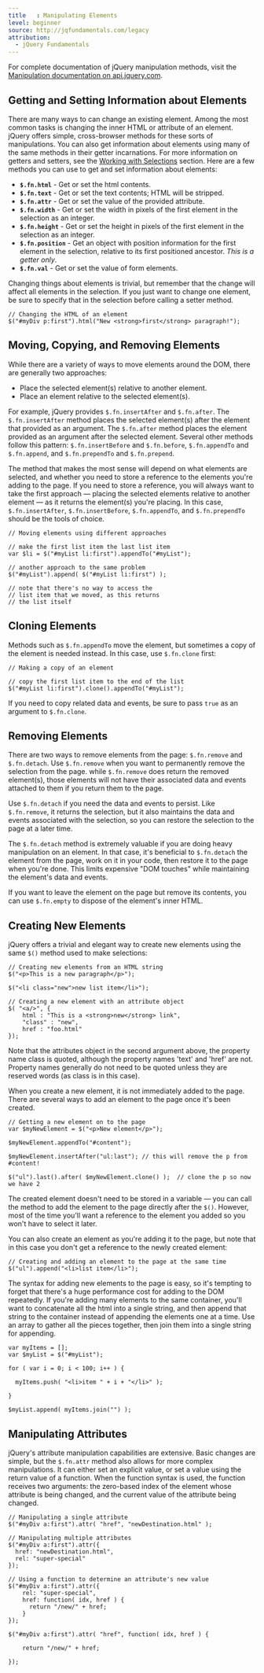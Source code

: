 ```yaml
---
title   : Manipulating Elements
level: beginner
source: http://jqfundamentals.com/legacy
attribution: 
  - jQuery Fundamentals
---
```

For complete documentation of jQuery manipulation methods, visit the [Manipulation documentation on api.jquery.com](http://api.jquery.com/category/manipulation/).

## Getting and Setting Information about Elements

There are many ways to can change an existing element. Among the most common tasks is changing the inner HTML or attribute of an element. jQuery offers simple, cross-browser methods for these sorts of manipulations. You can also get information about elements using many of the same methods in their getter incarnations. For more information on getters and setters, see the [Working with Selections](/working-with-selections) section. Here are a few methods you can use to get and set information about elements:

  * **`$.fn.html`** - Get or set the html contents.
  * **`$.fn.text`** - Get or set the text contents; HTML will be stripped.
  * **`$.fn.attr`** - Get or set the value of the provided attribute.
  * **`$.fn.width`** - Get or set the width in pixels of the first element in the selection as an integer.
  * **`$.fn.height`** - Get or set the height in pixels of the first element in the selection as an integer.
  * **`$.fn.position`** - Get an object with position information for the first element in the selection, relative to its first positioned ancestor. _This is a getter only_.
  * **`$.fn.val`** - Get or set the value of form elements.

Changing things about elements is trivial, but remember that the change will affect all elements in the selection. If you just want to change one element, be sure to specify that in the selection before calling a setter method.

```
// Changing the HTML of an element
$("#myDiv p:first").html("New <strong>first</strong> paragraph!");
```

## Moving, Copying, and Removing Elements

While there are a variety of ways to move elements around the DOM, there are generally two approaches:

*	Place the selected element(s) relative to another element.
*	Place an element relative to the selected element(s).

For example, jQuery provides `$.fn.insertAfter` and `$.fn.after`. The `$.fn.insertAfter` method places the selected element(s) after the element that provided as an argument. The `$.fn.after` method places the element provided as an argument after the selected element. Several other methods follow this pattern: `$.fn.insertBefore` and `$.fn.before`, `$.fn.appendTo` and `$.fn.append`, and `$.fn.prependTo` and `$.fn.prepend`.

The method that makes the most sense will depend on what elements are selected, and whether you need to store a reference to the elements you're adding to the page. If you need to store a reference, you will always want to take the first approach &#8212; placing the selected elements relative to another element &#8212; as it returns the element(s) you're placing.  In this case, `$.fn.insertAfter`, `$.fn.insertBefore`, `$.fn.appendTo`, and `$.fn.prependTo` should be the tools of choice.

```
// Moving elements using different approaches

// make the first list item the last list item
var $li = $("#myList li:first").appendTo("#myList");

// another approach to the same problem
$("#myList").append( $("#myList li:first") );

// note that there's no way to access the
// list item that we moved, as this returns
// the list itself
```

## Cloning Elements

Methods such as `$.fn.appendTo` move the element, but sometimes a copy of the element is needed instead. In this case, use `$.fn.clone` first:

```
// Making a copy of an element

// copy the first list item to the end of the list
$("#myList li:first").clone().appendTo("#myList");
```

If you need to copy related data and events, be sure to pass `true` as an argument to `$.fn.clone`.


## Removing Elements

There are two ways to remove elements from the page: `$.fn.remove` and `$.fn.detach`. Use `$.fn.remove` when you want to permanently remove the selection from the page. while `$.fn.remove` does return the removed element(s), those elements will not have their associated data and events attached to them if you return them to the page.

Use `$.fn.detach` if you need the data and events to persist. Like `$.fn.remove`, it returns the selection, but it also maintains the data and events associated with the selection, so you can restore the selection to the page at a later time.

The `$.fn.detach` method is extremely valuable if you are doing heavy manipulation on an element. In that case, it's beneficial to `$.fn.detach` the element from the page, work on it in your code, then restore it to the page when you're done. This limits expensive "DOM touches" while maintaining the element's data and events.

If you want to leave the element on the page but remove its contents, you can use `$.fn.empty` to dispose of the element's inner HTML.

## Creating New Elements

jQuery offers a trivial and elegant way to create new elements using the same `$()` method used to make selections:

```
// Creating new elements from an HTML string
$("<p>This is a new paragraph</p>");

$("<li class="new">new list item</li>");
```

```
// Creating a new element with an attribute object
$( "<a/>", {
    html : "This is a <strong>new</strong> link",
    "class" : "new",
    href : "foo.html"
});
```

Note that the attributes object in the second argument above, the property name class is quoted, although the property names 'text' and 'href' are not. Property names generally do not need to be quoted unless they are reserved words (as class is in this case).

When you create a new element, it is not immediately added to the page. There are several ways to add an element to the page once it's been created.

```
// Getting a new element on to the page
var $myNewElement = $("<p>New element</p>");

$myNewElement.appendTo("#content");

$myNewElement.insertAfter("ul:last"); // this will remove the p from #content!

$("ul").last().after( $myNewElement.clone() );  // clone the p so now we have 2
```

The created element doesn't need to be stored in a variable &#8212; you can call the method to add the element to the page directly after the `$()`.  However, most of the time you'll want a reference to the element you added so you won't have to select it later.

You can also create an element as you're adding it to the page, but note that in this case you don't get a reference to the newly created element:

```
// Creating and adding an element to the page at the same time
$("ul").append("<li>list item</li>");
```

The syntax for adding new elements to the page is easy, so it's tempting to forget that there's a huge performance cost for adding to the DOM repeatedly. If you're adding many elements to the same container, you'll want to concatenate all the html into a single string, and then append that string to the container instead of appending the elements one at a time. Use an array to gather all the pieces together, then join them into a single string for appending.

```
var myItems = [];
var $myList = $("#myList");

for ( var i = 0; i < 100; i++ ) {

  myItems.push( "<li>item " + i + "</li>" );

}

$myList.append( myItems.join("") );
```

## Manipulating Attributes

jQuery's attribute manipulation capabilities are extensive. Basic changes are simple, but the `$.fn.attr` method also allows for more complex manipulations. It can either set an explicit value, or set a value using the return value of a function.  When the function syntax is used, the function receives two arguments: the zero-based index of the element whose attribute is being changed, and the current value of the attribute being changed.

```
// Manipulating a single attribute
$("#myDiv a:first").attr( "href", "newDestination.html" );
```

```
// Manipulating multiple attributes
$("#myDiv a:first").attr({
  href: "newDestination.html",
  rel: "super-special"
});
```

```
// Using a function to determine an attribute's new value
$("#myDiv a:first").attr({
    rel: "super-special",
    href: function( idx, href ) {
      return "/new/" + href;
    }
});

$("#myDiv a:first").attr( "href", function( idx, href ) {

    return "/new/" + href;

});
```
